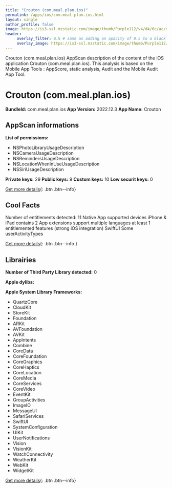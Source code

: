 ```yaml
---
title: "Crouton (com.meal.plan.ios)"
permalink: /apps/ios/com.meal.plan.ios.html
layout: single
author_profile: false
image: https://is3-ssl.mzstatic.com/image/thumb/Purple112/v4/d4/6c/ac/d46cac25-69b3-dbd4-c62c-2a725aecbee3/AppIcon-0-1x_U007emarketing-0-7-0-sRGB-85-220.png/512x512bb.jpg
header: 
     overlay_filter: 0.5 # same as adding an opacity of 0.5 to a black background
     overlay_image: https://is3-ssl.mzstatic.com/image/thumb/Purple112/v4/d4/6c/ac/d46cac25-69b3-dbd4-c62c-2a725aecbee3/AppIcon-0-1x_U007emarketing-0-7-0-sRGB-85-220.png/512x512bb.jpg
---
```

Crouton (com.meal.plan.ios) AppScan description of the content of the iOS application Crouton (com.meal.plan.ios). This analysis is based on the Mobile App Tools : AppScore, static analysis, Audit and the Mobile Audit App Tool.

# Crouton (com.meal.plan.ios)

**BundleId:** com.meal.plan.ios
**App Version:** 2022.12.3
**App Name:** Crouton


## AppScan informations 

**List of permissions:** 
- NSPhotoLibraryUsageDescription
- NSCameraUsageDescription
- NSRemindersUsageDescription
- NSLocationWhenInUseUsageDescription
- NSSiriUsageDescription
  
  
**Private keys:** 29
**Public keys:** 9
**Custom keys:** 10
**Low securit keys:** 0
  
[Get more details](/pricing.html){: .btn .btn--info}

## Cool Facts

Number of entitlements detected: 11
Native App
supported devices iPhone & iPad
contains 2 App extensions
support multiple languages
at least 1 entitlemented features (strong iOS integration)
SwiftUI
Some userActivityTypes
  
[Get more details](/pricing.html){: .btn .btn--info }

## Librairies 
**Number of Third Party Library detected:** 0


**Apple dylibs:**


**Apple System Library Frameworks:**
- QuartzCore
- CloudKit
- StoreKit
- Foundation
- ARKit
- AVFoundation
- AVKit
- AppIntents
- Combine
- CoreData
- CoreFoundation
- CoreGraphics
- CoreHaptics
- CoreLocation
- CoreMedia
- CoreServices
- CoreVideo
- EventKit
- GroupActivities
- ImageIO
- MessageUI
- SafariServices
- SwiftUI
- SystemConfiguration
- UIKit
- UserNotifications
- Vision
- VisionKit
- WatchConnectivity
- WeatherKit
- WebKit
- WidgetKit


  
[Get more details](/pricing.html){: .btn .btn--info}

